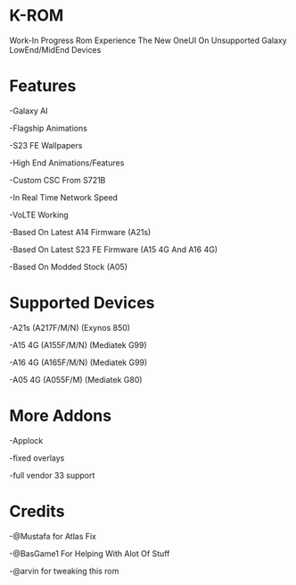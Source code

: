 # K-ROM
Work-In Progress Rom
Experience The New OneUI On Unsupported Galaxy LowEnd/MidEnd Devices

# Features
-Galaxy AI

-Flagship Animations

-S23 FE Wallpapers

-High End Animations/Features

-Custom CSC From S721B

-In Real Time Network Speed

-VoLTE Working

-Based On Latest A14 Firmware (A21s)

-Based On Latest S23 FE Firmware 
(A15 4G And A16 4G)

-Based On Modded Stock (A05)


# Supported Devices
-A21s (A217F/M/N) (Exynos 850)

-A15 4G (A155F/M/N) (Mediatek G99)

-A16 4G (A165F/M/N) (Mediatek G99)

-A05 4G (A055F/M) (Mediatek G80)

# More Addons
-Applock

-fixed overlays

-full vendor 33 support

# Credits

-@Mustafa for Atlas Fix

-@BasGame1 For Helping With Alot Of Stuff

-@arvin for tweaking this rom
